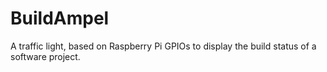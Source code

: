 # BuildAmpel
A traffic light, based on Raspberry Pi GPIOs to display the build status of a software project.
